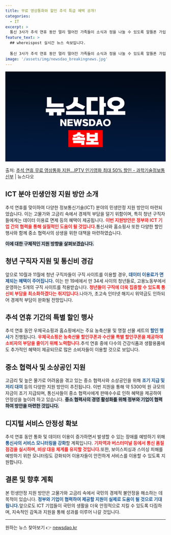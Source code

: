 ```yaml
---
title: 무료 영상통화와 할인 추석 특급 혜택 공개!
categories:
  - IT
excerpt: >
  통신 3사가 추석 연휴 동안 멀리 떨어진 가족들이 소식과 정을 나눌 수 있도록 알뜰폰 가입자를 포함해 무료 …
feature_text: >
  ## whereispost 실시간 뉴스 속보입니다.

  통신 3사가 추석 연휴 동안 멀리 떨어진 가족들이 소식과 정을 나눌 수 있도록 알뜰폰 가입자를 포함해 무료 …
image: '/assets/img/newsdao_breakingnews.jpg'
---
```


![뉴스다오 속보](/assets/img/newsdao_breakingnews.jpg)

<p>출처: <a href="https://newsdao.kr/2035" rel="dofollow">추석 연휴 무료 영상통화 지원…IPTV 인기영화 최대 50% 할인 - 과학기술정보통신부</a> | 뉴스다오</p>

<h2 data-ke-size="size26">ICT 분야 민생안정 지원 방안 소개</h2>
<p data-ke-size="size16"></p>
<p data-ke-size="size16">추석 연휴를 맞이하여 다양한 정보통신기술(ICT) 분야의 민생안정 지원 방안이 마련되었습니다. 이는 고물가와 고금리 속에서 경제적 부담을 덜기 위함이며, 특히 청년 구직자들에게는 데이터 이용료 면제 등의 혜택이 제공됩니다. <b><span style="color: #ee2323;">이번 지원방안은 정부와 ICT 기업 간의 협력을 통해 실질적인 도움이 될 것입니다.</span></b>통신사와 홈쇼핑사 또한 다양한 할인 행사와 함께 중소 협력사의 상생을 위한 대책을 마련하였습니다.</p>
<p data-ke-size="size16"><b><span style="background-color: #21538527;">이에 대한 구체적인 지원 방향을 살펴보겠습니다.</span></b></p>

<h2 data-ke-size="size26">청년 구직자 지원 및 통신비 경감</h2>
<p data-ke-size="size16"></p>
<p data-ke-size="size16">앞으로 10월과 11월에 청년 구직자들이 구직 사이트를 이용할 경우, <b><span style="color: #1a5490;">데이터 이용료가 면제되는 혜택이 주어집니다.</span></b> 이는 만 19세에서 만 34세 사이의 청년들로, 고용노동부에서 운영하는 5개의 구직 사이트를 적용받습니다. <b><span style="color: #ee2323;">청년들이 구직에 더욱 집중할 수 있도록 통신비 부담을 최소화하겠다는 취지입니다.</span></b>나아가, 초고속 인터넷 해지시 위약금도 인하되어 경제적 부담이 완화될 전망입니다.</p>

<h2 data-ke-size="size26">추석 연휴 기간의 특별 할인 행사</h2>
<p data-ke-size="size16"></p>
<p data-ke-size="size16">추석 연휴 동안 우체국쇼핑과 홈쇼핑에서는 주요 농축산물 및 명절 선물 세트의 <b><span style="color: #1a5490;">할인 행사</span></b>가 진행됩니다. <b><span style="color: #ee2323;">우체국쇼핑은 농축산물 할인쿠폰과 수산물 특별 할인쿠폰을 제공하여 소비자의 부담을 줄이기 위해 노력합니다.</span></b>추석 연휴 중에 다수의 건강식품과 생활용품에도 추가적인 혜택이 제공되므로 많은 소비자들이 이용할 것으로 보입니다.</p>

<h2 data-ke-size="size26">중소 협력사 및 소상공인 지원</h2>
<p data-ke-size="size16"></p>
<p data-ke-size="size16">고금리 및 높은 물가로 어려움을 겪고 있는 중소 협력사와 소상공인을 위해 <b><span style="color: #1a5490;">조기 지급 및 저리 대여</span></b> 등의 다양한 지원 방안이 추진됩니다. 이번 지원을 통해 약 5300억 원 규모의 자금이 조기 지급되며, 통신사들이 중소 협력사에게 판매수수료 인하 혜택을 제공하여 안정성을 높이려 하고 있습니다. <b><span style="background-color: #21538527;">중소 협력사의 경영 활성화를 위해 정부와 기업이 협력하여 방안을 마련한 것입니다.</span></b></p>

<h2 data-ke-size="size26">디지털 서비스 안정성 확보</h2>
<p data-ke-size="size16"></p>
<p data-ke-size="size16">추석 연휴 동안 통화 및 데이터 이용이 증가하면서 발생할 수 있는 장애를 예방하기 위해 <b><span style="color: #1a5490;">통신사의 서비스 모니터링을 강화</span></b>할 계획입니다. <b><span style="color: #ee2323;">기차역과 버스터미널 등에서 통신 품질 점검을 실시하며, 비상 대응 체계를 유지할 것입니다.</span></b>또한, 보이스피싱과 스미싱 피해를 예방하기 위한 모니터링도 강화되어 이용자들이 안전하게 서비스를 이용할 수 있도록 지원합니다.</p>

<h2 data-ke-size="size26">결론 및 향후 계획</h2>
<p data-ke-size="size16"></p>
<p data-ke-size="size16">본 민생안정 지원 방안은 고물가와 고금리 속에서 국민의 경제적 불안정을 해소하는 데 목적이 있습니다. <b><span style="color: #1a5490;">정부와 기업이 협력하여 제공할 지원이 실제로 도움이 될 것으로 기대됩니다.</span></b>앞으로도 ICT 기업들이 국민의 생활을 더욱 안정적으로 지킬 수 있도록 다짐하며, 지속적인 감독과 지원을 통해 성과를 이루어 나갈 것입니다.</p>

<p data-ke-size="size16"><hr></p> 

원하는 뉴스 찾아보기 👉 <a href="https://newsdao.kr" rel="dofollow">newsdao.kr</a>


